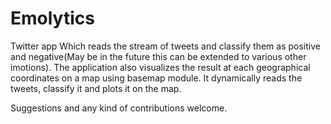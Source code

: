Emolytics
=========

Twitter app Which reads the stream of tweets and classify them as positive and
negative(May be in the future this can be extended to various other imotions).
The application also visualizes the result at each geographical coordinates on
a map using basemap module. It dynamically reads the tweets, classify it and
plots it on the map.

Suggestions and any kind of contributions welcome.
